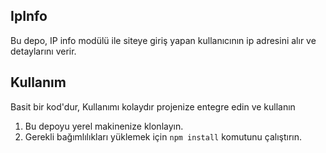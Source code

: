 ## IpInfo

Bu depo, IP info modülü ile siteye giriş yapan kullanıcının ip adresini alır ve detaylarını verir. 

## Kullanım

Basit bir kod'dur, Kullanımı kolaydır projenize entegre edin ve kullanın

1. Bu depoyu yerel makinenize klonlayın.
2. Gerekli bağımlılıkları yüklemek için `npm install` komutunu çalıştırın.
